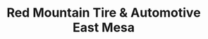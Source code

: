 ---
title: "Red Mountain Tire & Automotive East Mesa"
url: /mesa/red-mountain-tire-and-automotive-east-mesa/
shop: tyres
---